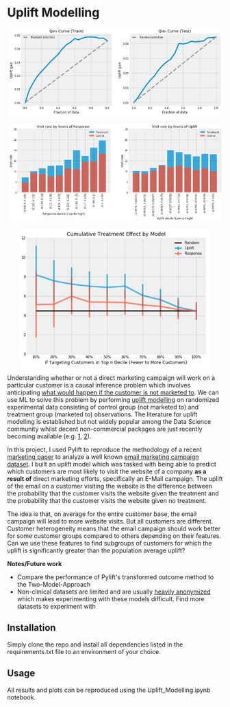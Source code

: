 # Uplift Modelling

<p align="center"><img src="data/figures/qini_curve.png" width=750></p>
<p align="center"><img src="data/figures/visit_rate_by_model.png" width=750></p>
<p align="center"><img src="data/figures/cumulative_uplift.png" width=450></p>

Understanding whether or not a direct marketing campaign will work on a particular customer is a causal inference problem which involves anticipating [what would happen if the customer is not marketed to](https://en.wikipedia.org/wiki/Impact_evaluation#Counterfactual_evaluation_designs). We can use ML to solve this problem by performing [uplift modelling](http://proceedings.mlr.press/v67/gutierrez17a/gutierrez17a.pdf) on randomized experimental data consisting of control group (not marketed to) and treatment group (marketed to) observations. The literature for uplift modelling is established but not widely popular among the Data Science community whilst decent non-commercial packages are just recently becoming available (e.g. [1](https://tech.wayfair.com/data-science/2018/10/pylift-a-fast-python-package-for-uplift-modeling/), [2](https://github.com/uber/causalml)).

In this project, I used Pylift to reproduce the methodology of a recent [marketing paper](https://journals.sagepub.com/doi/full/10.1509/jmr.16.0163) to analyze a well known [email marketing campaign dataset](https://blog.minethatdata.com/2008/03/minethatdata-e-mail-analytics-and-data.html). I built an uplift model which was tasked with being able to predict which customers are most likely to visit the website of a company **as a result of** direct marketing efforts, specifically an E-Mail campaign. The uplift of the email on a customer visiting the website is the difference between the probability that the customer visits the website given the treatment and the probability that the customer visits the website given no treatment.

The idea is that, on average for the entire customer base, the email campaign will lead to more website visits. But all customers are different. Customer heterogeneity means that the email campaign should work better for some customer groups compared to others depending on their features. Can we use these features to find subgroups of customers for which the uplift is significantly greater than the population average uplift?


**Notes/Future work**

- Compare the performance of Pylift's transformed outcome method to the Two-Model-Approach
- Non-clinical datasets are limited and are usually [heavily anonymized](http://ailab.criteo.com/criteo-uplift-prediction-dataset/) which makes experimenting with these models difficult. Find more datasets to experiment with

## Installation

Simply clone the repo and install all dependencies listed in the requirements.txt file to an environment of your choice.

## Usage

All results and plots can be reproduced using the Uplift_Modelling.ipynb notebook.
